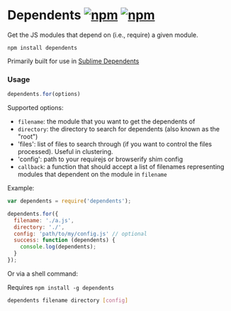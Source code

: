 # Dependents [![npm](http://img.shields.io/npm/v/dependents.svg)](https://npmjs.org/package/dependents) [![npm](http://img.shields.io/npm/dm/dependents.svg)](https://npmjs.org/package/dependents)


Get the JS modules that depend on (i.e., require) a given module.

`npm install dependents`

Primarily built for use in [Sublime Dependents](https://github.com/mrjoelkemp/sublime-dependents)

### Usage

```javascript
dependents.for(options)
```

Supported options:

* `filename`: the module that you want to get the dependents of
* `directory`: the directory to search for dependents (also known as the "root")
* 'files': list of files to search through (if you want to control the files processed). Useful in clustering.
* 'config': path to your requirejs or browserify shim config
* `callback`: a function that should accept a list of filenames representing modules that dependent on the module in `filename`

Example:

```javascript
var dependents = require('dependents');

dependents.for({
  filename: './a.js',
  directory: './',
  config: 'path/to/my/config.js' // optional
  success: function (dependents) {
    console.log(dependents);
  }
});
```

Or via a shell command:

Requires `npm install -g dependents`

```bash
dependents filename directory [config]
```
